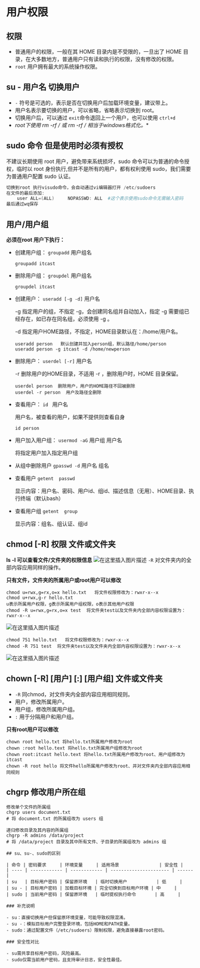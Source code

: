# 用户权限

## 权限

- 普通用户的权限，一般在其 HOME 目录内是不受限的，一旦出了 HOME 目录，在大多数地方，普通用户只有读和执行的权限，没有修改的权限。
- `root`  用户拥有最大的系统操作权限。

## su - 用户名   切换用户

- `-` 符号是可选的，表示是否在切换用户后加载环境变量，建议带上。
- 用户名表示要切换的用户，可以省略，省略表示切换到 root。
- 切换用户后，可以通过 `exit`命令退回上一个用户，也可以使用 `ctrl+d`
- **root下使用 rm -rf / 或 rm -rf /* 相当于windows格式化。**

## sudo 命令 但是使用时必须有授权

不建议长期使用  root  用户，避免带来系统损坏，sudo 命令可以为普通的命令授权，临时以  root  身份执行,但并不是所有的用户，都有权利使用 sudo，我们需要为普通用户配置 sudo 认证。

```powershell
切换到root 执行visudo命令，会自动通过vi编辑器打开 /etc/sudoers
在文件的最后添加:
	user ALL=(ALL)     NOPASSWD: ALL  #这个表示使用sudo命令无需输入密码
最后通过wq保存
```

## 用户/用户组

**必须在root 用户下执行：** 

- 创建用户组：   `groupadd`  用户组名

  ```shell
  groupadd itcast
  ```

- 删除用户组：   `groupdel`  用户组名

  ```shell
  groupdel itcast
  ```

- 创建用户：    `useradd [-g -d]`  用户名

  -g  指定用户的组，不指定 -g，会创建同名组并自动加入，指定 -g  需要组已经存在，如已存在同名组，必须使用 -g 。

  -d  指定用户HOME路径，不指定，HOME目录默认在：/home/用户名。

  ```shell
  useradd person   默认创建并加入person组，默认路径/home/person 
  useradd person -g itcast -d /home/newperson  
  ```

- 删除用户：    `userdel [-r]`  用户名

  -r  删除用户的HOME目录，不适用  -r  ，删除用户时，HOME 目录保留。

  ```shell
  userdel person  删除用户，用户的HOME路径不回被删除
  userdel -r person  用户及路径全删除
  ```

- 查看用户：    `id `  用户名

  用户名，被查看的用户，如果不提供则查看自身

  ```shell
  id person
  ```

- 用户加入用户组：    `usermod -aG`  用户组  用户名

  将指定用户加入指定用户组

- 从组中删除用户   `gpasswd -d`  用户名 组名

- 查看用户 `getent  passwd`

  显示内容：用户名、密码、用户id、组id、描述信息（无用）、HOME目录、执行终端（默认bash）

- 查看用户组 `getent  group`

  显示内容：组名、组认证、组id

## chmod [-R] 权限 文件或文件夹

**ls -l  可以查看文件/文件夹的权限信息**
![在这里插入图片描述](https://i-blog.csdnimg.cn/direct/91c03865fe6f409fb0954f4e40c79535.png#pic_center)
`-R`  对文件夹内的全部内容应用同样的操作。

**只有文件，文件夹的所属用户或root用户可以修改**

```shell
chmod u=rwx,g=rx,o=x hello.txt   将文件权限修改为：rwxr-x--x
chmod u+rwx,g-r hello.txt
u表示所属用户权限，g表示所属用户组权限，o表示其他用户权限
chmod -R u=rwx,g=rx,o=x test  将文件夹test以及文件夹内全部内容权限设置为：rwxr-x--x
```

![在这里插入图片描述](https://i-blog.csdnimg.cn/direct/f2c7a7915c6047399a9f21f8237896d9.png#pic_center)

```shell
chmod 751 hello.txt   将文件权限修改为：rwxr-x--x
chmod -R 751 test  将文件夹test以及文件夹内全部内容权限设置为：rwxr-x--x
```

![在这里插入图片描述](https://i-blog.csdnimg.cn/direct/a69df783e67b45249fa182d7a634f8c0.png#pic_center)

## chown [-R] [用户] [:] [用户组] 文件或文件夹

- `-R`  同chmod，对文件夹内全部内容应用相同规则。
- 用户，修改所属用户。
- 用户组，修改所属用户组。
- `:`  用于分隔用户和用户组。

**只有root用户可以修改**

```shell
chown root hello.txt 将hello.txt所属用户修改为root
chown :root hello.text 将hello.txt所属用户组修改为root
chown root:itcast hello.text 将hello.txt所属用户修改为root、用户组修改为itcast
chown -R root hello 将文件hello所属用户修改为root、并对文件夹内全部内容应用相同规则
```

## chgrp  修改用户所在组

```shell
修改单个文件的所属组
chgrp users document.txt
# 将 document.txt 的所属组改为 users 组
```

```shell
递归修改目录及其内容的所属组
chgrp -R admins /data/project
# 将 /data/project 目录及其中所有文件、子目录的所属组改为 admins 组

## su、su-、sudo的区别

| 命令 | 密码要求     | 环境变量     | 适用场景               | 安全性 |
| ---- | ------------ | ------------ | ---------------------- | ------ |
| su   | 目标用户密码 | 保留原环境   | 临时切换用户           | 低     |
| su - | 目标用户密码 | 加载目标环境 | 完全切换到目标用户环境 | 中     |
| sudo | 当前用户密码 | 保留原环境   | 临时提权执行命令       | 高     |

### 补充说明

- su：直接切换用户但保留原环境变量，可能导致权限混淆。
- su -：模拟目标用户完整登录环境，包括HOME和PATH变量。
- sudo：通过配置文件（/etc/sudoers）限制权限，避免直接暴露root密码。

### 安全性对比

- su需共享目标用户密码，风险最高。
- sudo仅需当前用户密码，且支持审计日志，安全性最佳。
```

# 
